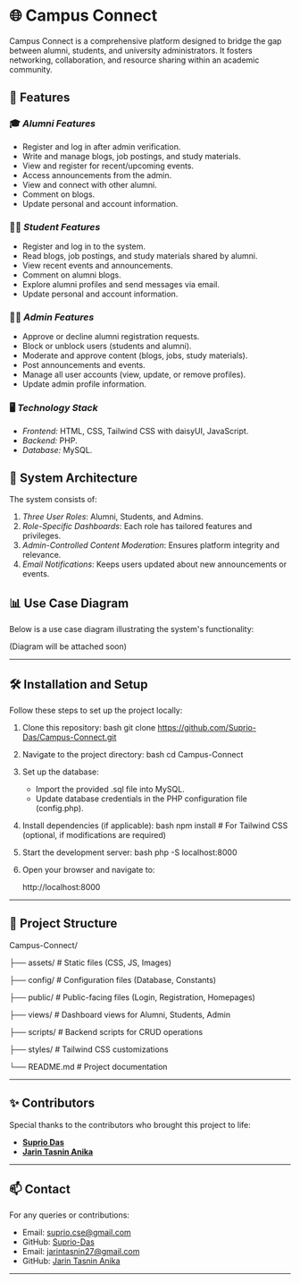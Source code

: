 # 🌐 Campus Connect

Campus Connect is a comprehensive platform designed to bridge the gap between alumni, students, and university administrators. It fosters networking, collaboration, and resource sharing within an academic community.

## 🚀 Features

### 🎓 *Alumni Features*
- Register and log in after admin verification.
- Write and manage blogs, job postings, and study materials.
- View and register for recent/upcoming events.
- Access announcements from the admin.
- View and connect with other alumni.
- Comment on blogs.
- Update personal and account information.

### 👩‍🎓 *Student Features*
- Register and log in to the system.
- Read blogs, job postings, and study materials shared by alumni.
- View recent events and announcements.
- Comment on alumni blogs.
- Explore alumni profiles and send messages via email.
- Update personal and account information.

### 👩‍💼 *Admin Features*
- Approve or decline alumni registration requests.
- Block or unblock users (students and alumni).
- Moderate and approve content (blogs, jobs, study materials).
- Post announcements and events.
- Manage all user accounts (view, update, or remove profiles).
- Update admin profile information.

### 🖥️ *Technology Stack*
- *Frontend:* HTML, CSS, Tailwind CSS with daisyUI, JavaScript.
- *Backend:* PHP.
- *Database:* MySQL.

## 📐 System Architecture

The system consists of:
1. *Three User Roles*: Alumni, Students, and Admins.
2. *Role-Specific Dashboards*: Each role has tailored features and privileges.
3. *Admin-Controlled Content Moderation*: Ensures platform integrity and relevance.
4. *Email Notifications*: Keeps users updated about new announcements or events.

## 📊 Use Case Diagram

Below is a use case diagram illustrating the system's functionality:

(Diagram will be attached soon)

---

## 🛠️ Installation and Setup

Follow these steps to set up the project locally:

1. Clone this repository:
   bash
   git clone https://github.com/Suprio-Das/Campus-Connect.git
   
2. Navigate to the project directory:
   bash
   cd Campus-Connect
   
3. Set up the database:
   - Import the provided .sql file into MySQL.
   - Update database credentials in the PHP configuration file (config.php).

4. Install dependencies (if applicable):
   bash
   npm install  # For Tailwind CSS (optional, if modifications are required)
   

5. Start the development server:
   bash
   php -S localhost:8000
   

6. Open your browser and navigate to:
   
   http://localhost:8000
   

---

## 📂 Project Structure


Campus-Connect/

├── assets/               # Static files (CSS, JS, Images)

├── config/               # Configuration files (Database, Constants)

├── public/               # Public-facing files (Login, Registration, Homepages)

├── views/                # Dashboard views for Alumni, Students, Admin

├── scripts/              # Backend scripts for CRUD operations

├── styles/               # Tailwind CSS customizations

└── README.md             # Project documentation


---

## ✨ Contributors

Special thanks to the contributors who brought this project to life:
- **[Suprio Das](https://github.com/Suprio-Das)**
- **[Jarin Tasnin Anika](https://github.com/tasninanika)**

---

## 📫 Contact

For any queries or contributions:
- Email: [suprio.cse@gmail.com](mailto:suprio.cse@gmail.com)
- GitHub: [Suprio-Das](https://github.com/Suprio-Das)
- Email: [jarintasnin27@gmail.com](mailto:jarintasnin27@gmail.com)
- GitHub: [Jarin Tasnin Anika](https://github.com/tasninanika)

---

